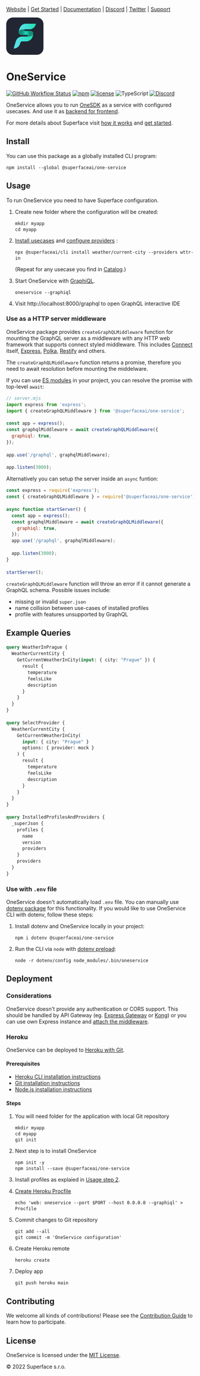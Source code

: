 [Website](https://superface.ai) | [Get Started](https://superface.ai/docs/getting-started) | [Documentation](https://superface.ai/docs) | [Discord](https://sfc.is/discord) | [Twitter](https://twitter.com/superfaceai) | [Support](https://superface.ai/support)

<img src="https://github.com/superfaceai/one-service/raw/main/docs/LogoGreen.png" alt="Superface" width="100" height="100">

# OneService

[![GitHub Workflow Status](https://img.shields.io/github/actions/workflow/status/superfaceai/one-service/main.yml?branch=main)](https://github.com/superfaceai/one-service/actions/workflows/main.yml)
[![npm](https://img.shields.io/npm/v/@superfaceai/one-service)](https://www.npmjs.com/package/@superfaceai/one-service)
[![license](https://img.shields.io/npm/l/@superfaceai/one-service)](LICENSE)
![TypeScript](https://img.shields.io/static/v1?message=TypeScript&&logoColor=ffffff&color=007acc&labelColor=5c5c5c&label=built%20with)
[![Discord](https://img.shields.io/discord/819563244418105354?logo=discord&logoColor=fff)](https://sfc.is/discord)

OneService allows you to run [OneSDK](https://github.com/superfaceai/one-sdk-js) as a service with configured usecases. And use it as [backend for frontend](https://samnewman.io/patterns/architectural/bff/).

For more details about Superface visit [how it works](https://superface.ai/how-it-works) and [get started](https://superface.ai/docs/getting-started).

## Install

You can use this package as a globally installed CLI program:

```shell
npm install --global @superfaceai/one-service
```

## Usage

To run OneService you need to have Superface configuration.

1. Create new folder where the configuration will be created:

   ```shell
   mkdir myapp
   cd myapp
   ```

2. [Install usecases](https://superface.ai/docs/getting-started#install-the-capability) and [configure providers](https://superface.ai/docs/getting-started#configure-the-provider) <a name="usage-install-profiles"></a>:

   ```shell
   npx @superfaceai/cli install weather/current-city --providers wttr-in
   ```

   (Repeat for any usecase you find in [Catalog](https://superface.ai/catalog).)

3. Start OneService with [GraphiQL](https://github.com/graphql/graphiql).

   ```shell
   oneservice --graphiql
   ```

4. Visit http://localhost:8000/graphql to open GraphQL interactive IDE

### Use as a HTTP server middleware

OneService package provides `createGraphQLMiddleware` function for mounting the GraphQL server as a middleware with any HTTP web framework that supports connect styled middleware. This includes [Connect](https://github.com/senchalabs/connect) itself, [Express](https://expressjs.com/), [Polka](https://github.com/lukeed/polka), [Restify](http://restify.com/) and others.

The `createGraphQLMiddleware` function returns a promise, therefore you need to await resolution before mounting the middelware.

If you can use [ES modules](https://nodejs.org/api/esm.html) in your project, you can resolve the promise with top-level `await`:

```js
// server.mjs
import express from 'express';
import { createGraphQLMiddleware } from '@superfaceai/one-service';

const app = express();
const graphqlMiddleware = await createGraphQLMiddleware({
  graphiql: true,
});

app.use('/graphql', graphqlMiddleware);

app.listen(3000);
```

Alternatively you can setup the server inside an `async` funtion:

```js
const express = require('express');
const { createGraphQLMiddleware } = require('@superfaceai/one-service');

async function startServer() {
  const app = express();
  const graphqlMiddleware = await createGraphQLMiddleware({
    graphiql: true,
  });
  app.use('/graphql', graphqlMiddleware);

  app.listen(3000);
}

startServer();
```

`createGraphQLMiddleware` function will throw an error if it cannot generate a GraphQL schema. Possible issues include:

- missing or invalid `super.json`
- name collision between use-cases of installed profiles
- profile with features unsupported by GraphQL

## Example Queries

```graphql
query WeatherInPrague {
  WeatherCurrentCity {
    GetCurrentWeatherInCity(input: { city: "Prague" }) {
      result {
        temperature
        feelsLike
        description
      }
    }
  }
}

query SelectProvider {
  WeatherCurrentCity {
    GetCurrentWeatherInCity(
      input: { city: "Prague" }
      options: { provider: mock }
    ) {
      result {
        temperature
        feelsLike
        description
      }
    }
  }
}

query InstalledProfilesAndProviders {
  _superJson {
    profiles {
      name
      version
      providers
    }
    providers
  }
}
```

### Use with `.env` file

OneService doesn't automatically load `.env` file. You can manually use [dotenv package](https://github.com/motdotla/dotenv) for this functionality. If you would like to use OneService CLI with dotenv, follow these steps:

1. Install dotenv and OneService locally in your project:

   ```
   npm i dotenv @superfaceai/one-service
   ```

2. Run the CLI via `node` with [dotenv preload](https://github.com/motdotla/dotenv#preload):

   ```
   node -r dotenv/config node_modules/.bin/oneservice
   ```

## Deployment

### Considerations

OneService doesn't provide any authentication or CORS support.
This should be handled by API Gateway (eg. [Express Gateway](https://github.com/ExpressGateway/express-gateway) or [Kong](https://github.com/kong/kong)) or you can use own Express instance and [attach the middleware](#use-as-http-server-middleware).

### Heroku

OneService can be deployed to [Heroku with Git](https://devcenter.heroku.com/articles/git).

#### Prerequisites

- [Heroku CLI installation instructions](https://devcenter.heroku.com/articles/heroku-cli#download-and-install)
- [Git installation instructions](https://git-scm.com/book/en/v2/Getting-Started-Installing-Git)
- [Node.js installation instructions](https://nodejs.dev/learn/how-to-install-nodejs)

#### Steps

1. You will need folder for the application with local Git repository

   ```shell
   mkdir myapp
   cd myapp
   git init
   ```

2. Next step is to install OneService

   ```shell
   npm init -y
   npm install --save @superfaceai/one-service
   ```

3. Install profiles as explaied in [Usage step 2](#usage-install-profiles).

4. [Create Heroku Procfile](https://devcenter.heroku.com/articles/procfile)

   ```shell
   echo 'web: oneservice --port $PORT --host 0.0.0.0 --graphiql' > Procfile
   ```

5. Commit changes to Git repository

   ```shell
   git add --all
   git commit -m 'OneService configuration'
   ```

6. Create Heroku remote

   ```shell
   heroku create
   ```

7. Deploy app

   ```shell
   git push heroku main
   ```

## Contributing

We welcome all kinds of contributions! Please see the [Contribution Guide](CONTRIBUTING.md) to learn how to participate.

## License

OneService is licensed under the [MIT License](LICENSE).

© 2022 Superface s.r.o.

<!-- TODO: allcontributors -->
